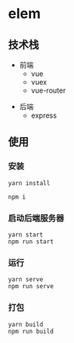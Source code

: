 # elem

## 技术栈

- 前端
  + vue
  + vuex
  + vue-router

+ 后端
  + express

## 使用

### 安装

```
yarn install

npm i
```

### 启动后端服务器

```
yarn start
npm run start
```

### 运行

```
yarn serve
npm run serve
```

### 打包

```
yarn build
npm run build
```
